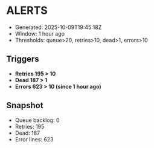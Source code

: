 # ALERTS

- Generated: 2025-10-09T19:45:18Z
- Window: 1 hour ago
- Thresholds: queue>20, retries>10, dead>1, errors>10

## Triggers
- **Retries 195 > 10**
- **Dead 187 > 1**
- **Errors 623 > 10 (since 1 hour ago)**

## Snapshot
- Queue backlog: 0
- Retries: 195
- Dead: 187
- Error lines: 623
